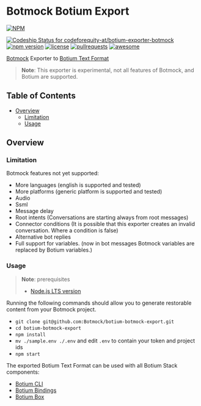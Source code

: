 # Botmock Botium Export

[![NPM](https://nodei.co/npm/botium-exporter-botmock.png?downloads=true&downloadRank=true&stars=true)](https://nodei.co/npm/botium-exporter-botmock/)

[![Codeship Status for codeforequity-at/botium-exporter-botmock](https://app.codeship.com/projects/f6e5bea3-6f81-49bd-ab62-5ec299fff79f/status?branch=master)](https://app.codeship.com/projects/418083)
[![npm version](https://badge.fury.io/js/botium-exporter-botmock.svg)](https://badge.fury.io/js/botium-exporter-botmock)
[![license](https://img.shields.io/github/license/mashape/apistatus.svg)]()
[![pullrequests](https://img.shields.io/badge/PR-welcome-green.svg)]()
[![awesome](https://img.shields.io/badge/Awesome-for%20sure!-green.svg)]()

[Botmock](https://botmock.com) Exporter to [Botium Text Format](https://botium-docs.readthedocs.io/en/latest/05_botiumscript/index.html#composing-in-text-files)

> **Note**: This exporter is experimental, not all features of Botmock, and Botium are supported.

## Table of Contents

* [Overview](#overview)
  * [Limitation](#limitation)
  * [Usage](#usage)

## Overview

### Limitation

Botmock features not yet supported:
- More languages (english is supported and tested)
- More platforms (generic platform is supported and tested)
- Audio
- Ssml
- Message delay
- Root intents (Conversations are starting always from root messages)
- Connector conditions (It is possible that this exporter creates an invalid conversation. Where a condition is false)
- Alternative bot replies
- Full support for variables. (now in bot messages Botmock variables are replaced by Botium variables.)

### Usage

> **Note**: prerequisites
> - [Node.js LTS version](https://nodejs.org/en/)

Running the following commands should allow you to generate restorable content from your Botmock project.

- `git clone git@github.com:Botmock/botium-botmock-export.git`
- `cd botium-botmock-export`
- `npm install`
- `mv ./sample.env ./.env` and edit `.env` to contain your token and project ids
- `npm start`

The exported Botium Text Format can be used with all Botium Stack components:
  * [Botium CLI](https://github.com/codeforequity-at/botium-cli/)
  * [Botium Bindings](https://github.com/codeforequity-at/botium-bindings/)
  * [Botium Box](https://www.botium.at)
